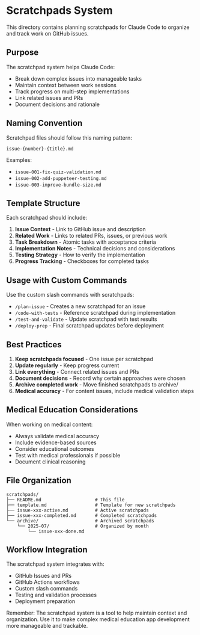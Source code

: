 # Scratchpads System

This directory contains planning scratchpads for Claude Code to organize and track work on GitHub issues.

## Purpose

The scratchpad system helps Claude Code:
- Break down complex issues into manageable tasks
- Maintain context between work sessions
- Track progress on multi-step implementations
- Link related issues and PRs
- Document decisions and rationale

## Naming Convention

Scratchpad files should follow this naming pattern:
```
issue-{number}-{title}.md
```

Examples:
- `issue-001-fix-quiz-validation.md`
- `issue-002-add-puppeteer-testing.md`
- `issue-003-improve-bundle-size.md`

## Template Structure

Each scratchpad should include:

1. **Issue Context** - Link to GitHub issue and description
2. **Related Work** - Links to related PRs, issues, or previous work
3. **Task Breakdown** - Atomic tasks with acceptance criteria
4. **Implementation Notes** - Technical decisions and considerations
5. **Testing Strategy** - How to verify the implementation
6. **Progress Tracking** - Checkboxes for completed tasks

## Usage with Custom Commands

Use the custom slash commands with scratchpads:

- `/plan-issue` - Creates a new scratchpad for an issue
- `/code-with-tests` - Reference scratchpad during implementation
- `/test-and-validate` - Update scratchpad with test results
- `/deploy-prep` - Final scratchpad updates before deployment

## Best Practices

1. **Keep scratchpads focused** - One issue per scratchpad
2. **Update regularly** - Keep progress current
3. **Link everything** - Connect related issues and PRs
4. **Document decisions** - Record why certain approaches were chosen
5. **Archive completed work** - Move finished scratchpads to archive/
6. **Medical accuracy** - For content issues, include medical validation steps

## Medical Education Considerations

When working on medical content:
- Always validate medical accuracy
- Include evidence-based sources
- Consider educational outcomes
- Test with medical professionals if possible
- Document clinical reasoning

## File Organization

```
scratchpads/
├── README.md                    # This file
├── template.md                  # Template for new scratchpads
├── issue-xxx-active.md          # Active scratchpads
├── issue-xxx-completed.md       # Completed scratchpads
└── archive/                     # Archived scratchpads
    └── 2025-07/                 # Organized by month
        └── issue-xxx-done.md
```

## Workflow Integration

The scratchpad system integrates with:
- GitHub Issues and PRs
- GitHub Actions workflows
- Custom slash commands
- Testing and validation processes
- Deployment preparation

Remember: The scratchpad system is a tool to help maintain context and organization. Use it to make complex medical education app development more manageable and trackable.